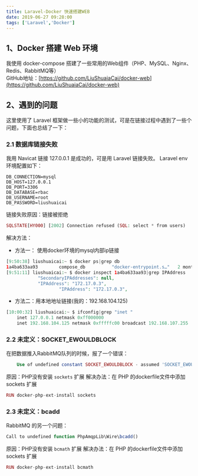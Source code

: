 ```yaml
---
title: Laravel-Docker 快速搭建WEB
date: 2019-06-27 09:28:00
tags: ['Laravel','Docker']
---
```


## 1、Docker 搭建 Web 环境
我使用 docker-compose 搭建了一些常用的Web组件（PHP、MySQL、Nginx、Redis、RabbitMQ等）  
GitHub地址：[https://github.com/LiuShuaiaCai/docker-web](https://github.com/LiuShuaiaCai/docker-web)

## 2、遇到的问题
这里使用了 Laravel 框架做一些小的功能的测试，可是在链接过程中遇到了一些个问题，下面也总结了一下：
### 2.1 数据库链接失败
我用 Navicat 链接 127.0.0.1 是成功的，可是用 Laravel 链接失败。
Laravel env环境配置如下：

    DB_CONNECTION=mysql
    DB_HOST=127.0.0.1
    DB_PORT=3306
    DB_DATABASE=rbac
    DB_USERNAME=root
    DB_PASSWORD=liushuaicai

链接失败原因：链接被拒绝
```php
SQLSTATE[HY000] [2002] Connection refused (SQL: select * from users)
```

解决方法：
+ 方法一： 使用docker环境的mysql内部ip链接
```php
[9:50:38] liushuaicai:~ $ docker ps|grep db
1a4ba633aa93        compose_db          "docker-entrypoint.s…"   2 months ago        Up About an hour    0.0.0.0:3306->3306/tcp, 33060/tcp                                                                           db
[9:51:11] liushuaicai:~ $ docker inspect 1a4ba633aa93|grep IPAddress
            "SecondaryIPAddresses": null,
            "IPAddress": "172.17.0.3",
                    "IPAddress": "172.17.0.3",
```

+ 方法二：用本地地址链接(我的：192.168.104.125)
```php
[10:00:32] liushuaicai:~ $ ifconfig|grep "inet "
	inet 127.0.0.1 netmask 0xff000000
	inet 192.168.104.125 netmask 0xfffffc00 broadcast 192.168.107.255
```

### 2.2 未定义：SOCKET_EWOULDBLOCK
在把数据推入RabbitMQ队列的时候，报了一个错误：
```php
    Use of undefined constant SOCKET_EWOULDBLOCK - assumed 'SOCKET_EWOULDBLOCK'
```
原因：PHP没有安装 `sockets` 扩展
解决办法：在 PHP 的dockerfile文件中添加 sockets 扩展
```php
RUN docker-php-ext-install sockets
```

### 2.3 未定义：bcadd
RabbitMQ 的另一个问题：
```php
Call to undefined function PhpAmqpLib\Wire\bcadd()
```
原因：PHP没有安装 `bcmath` 扩展
解决办法：在 PHP 的dockerfile文件中添加 sockets 扩展
```php
RUN docker-php-ext-install bcmath
```